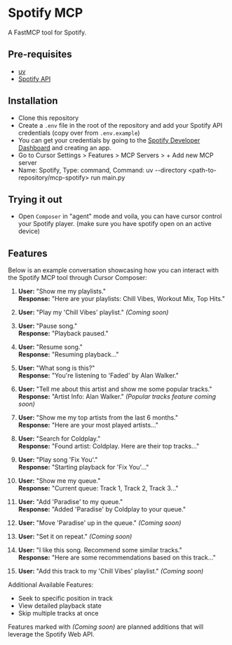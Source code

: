 # Spotify MCP

A FastMCP tool for Spotify.

## Pre-requisites

- [uv](https://docs.astral.sh/uv/getting-started/installation/)
- [Spotify API](https://developer.spotify.com/dashboard/applications)

## Installation

- Clone this repository
- Create a `.env` file in the root of the repository and add your Spotify API credentials (copy over from `.env.example`)
- You can get your credentials by going to the [Spotify Developer Dashboard](https://developer.spotify.com/dashboard/applications) and creating an app.
- Go to Cursor Settings > Features > MCP Servers > + Add new MCP server
- Name: Spotify, Type: command, Command: uv --directory <path-to-repository/mcp-spotify> run main.py

## Trying it out

- Open `Composer` in "agent" mode and voila, you can have cursor control your Spotify player. (make sure you have spotify open on an active device)

## Features

Below is an example conversation showcasing how you can interact with the Spotify MCP tool through Cursor Composer:

1. **User:** "Show me my playlists."  
   **Response:** "Here are your playlists: Chill Vibes, Workout Mix, Top Hits."

2. **User:** "Play my 'Chill Vibes' playlist." _(Coming soon)_

3. **User:** "Pause song."  
   **Response:** "Playback paused."

4. **User:** "Resume song."  
   **Response:** "Resuming playback..."

5. **User:** "What song is this?"  
   **Response:** "You're listening to 'Faded' by Alan Walker."

6. **User:** "Tell me about this artist and show me some popular tracks."  
   **Response:** "Artist Info: Alan Walker." _(Popular tracks feature coming soon)_

7. **User:** "Show me my top artists from the last 6 months."  
   **Response:** "Here are your most played artists..."

8. **User:** "Search for Coldplay."  
   **Response:** "Found artist: Coldplay. Here are their top tracks..."

9. **User:** "Play song 'Fix You'."  
   **Response:** "Starting playback for 'Fix You'..."

10. **User:** "Show me my queue."  
    **Response:** "Current queue: Track 1, Track 2, Track 3..."

11. **User:** "Add 'Paradise' to my queue."  
    **Response:** "Added 'Paradise' by Coldplay to your queue."

12. **User:** "Move 'Paradise' up in the queue." _(Coming soon)_

13. **User:** "Set it on repeat." _(Coming soon)_

14. **User:** "I like this song. Recommend some similar tracks."  
    **Response:** "Here are some recommendations based on this track..."

15. **User:** "Add this track to my 'Chill Vibes' playlist." _(Coming soon)_

Additional Available Features:
- Seek to specific position in track
- View detailed playback state
- Skip multiple tracks at once

Features marked with _(Coming soon)_ are planned additions that will leverage the Spotify Web API.

